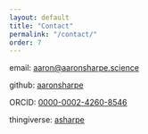 ```yaml
---
layout: default
title: "Contact"
permalink: "/contact/"
order: 7
---
```

email: [aaron@aaronsharpe.science](mailto:aaron@aaronsharpe.science)

github: [aaronsharpe](https://github.com/aaronsharpe)

ORCID: [0000-0002-4260-8546](https://orcid.org/0000-0002-4260-8546)

thingiverse: [asharpe](https://www.thingiverse.com/asharpe/designs)